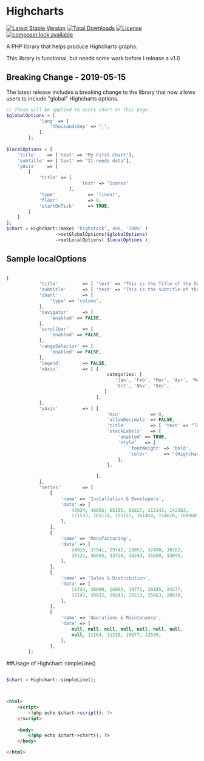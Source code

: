 # Highcharts
[![Latest Stable Version](https://poser.pugx.org/michaeldrennen/highcharts/version)](https://packagist.org/packages/michaeldrennen/highcharts) [![Total Downloads](https://poser.pugx.org/michaeldrennen/highcharts/downloads)](https://packagist.org/packages/michaeldrennen/highcharts) [![License](https://poser.pugx.org/michaeldrennen/highcharts/license)](https://packagist.org/packages/michaeldrennen/highcharts) [![composer.lock available](https://poser.pugx.org/michaeldrennen/highcharts/composerlock)](https://packagist.org/packages/michaeldrennen/highcharts) 

A PHP library that helps produce Highcharts graphs.

This library is functional, but needs some work before I release a v1.0

## Breaking Change - 2019-05-15
The latest release includes a breaking change to the library that now allows users to include "global" Highcharts options.

```php
// These will be applied to every chart on this page.
$globalOptions = [
            'lang' => [
                'thousandsSep' => ",",
            ],
        ];
        
$localOptions = [
    'title'    => ['text' => "My First Chart"],
    'subtitle' => ['text' => "It needs data"],
    'yAxis'    => [ 
        [
            'title' => [ 
                           'text' => "Scores" 
                       ],
            'type'            => 'linear',
            'floor'           => 0,
            'startOnTick'     => TRUE,
        ]
    ]
];
$chart = Highchart::make( 'highstock', 400, '100%' )
                  ->setGlobalOptions($globalOptions)
                  ->setLocalOptions( $localOptions );
```

## Sample localOptions
```php

[
            'title'         => [ 'text' => "This is the Title of the Graph" ],
            'subtitle'      => [ 'text' => "This is the subtitle of the graph" ],
            'chart'         => [
                'type' => 'column',
            ],
            'navigator'     => [
                'enabled' => FALSE,
            ],
            'scrollbar'     => [
                'enabled' => FALSE,
            ],
            'rangeSelector' => [
                'enabled' => FALSE,
            ],
            'legend'        => FALSE,
            'xAxis'         => [ [
                                     categories: [
                                        'Jan', 'Feb', 'Mar', 'Apr', 'May', 'Jun', 'Jul', 'Aug', 'Sep',
                                        'Oct', 'Nov', 'Dec',
                                    ]
                                 ],
            ],
            'yAxis'         => [ [
                                     'min'           => 0,
                                     'allowDecimals' => FALSE,
                                     'title'         => [ 'text' => "Total Transactions Checked" ],
                                     'stackLabels'   => [
                                         'enabled' => TRUE,
                                         'style'   => [
                                             'fontWeight' => 'bold',
                                             'color'      => "(Highcharts.theme && Highcharts.theme.textColor) || 'gray'",
                                         ],
                                     ],

                                 ],
            ],
            'series'        => [
                [
                    'name' => 'Installation & Developers',
                    'data' => [
                        43934, 48656, 65165, 81827, 112143, 142383,
                        171533, 165174, 155157, 161454, 154610, 168960,
                    ],
                ],
                [
                    'name' => 'Manufacturing',
                    'data' => [
                        24916, 37941, 29742, 29851, 32490, 30282,
                        38121, 36885, 33726, 34243, 31050, 33099,
                    ],
                ],
                [
                    'name' => 'Sales & Distribution',
                    'data' => [
                        11744, 30000, 16005, 19771, 20185, 24377,
                        32147, 30912, 29243, 29213, 25663, 28978,
                    ],
                ],
                [
                    'name' => 'Operations & Maintenance',
                    'data' => [
                        null, null, null, null, null, null, null,
                        null, 11164, 11218, 10077, 12530,
                    ],
                ],
        ];
```

##Usage of Highchart::simpleLine()

```php 

$chart = Highchart::simpleLine();



```

```html

<html>
    <script>
        <?php echo $chart->script(); ?>
    </script>
    
    <body>
        <?php echo $chart->chart(); ?>
    </body>

</html>

```